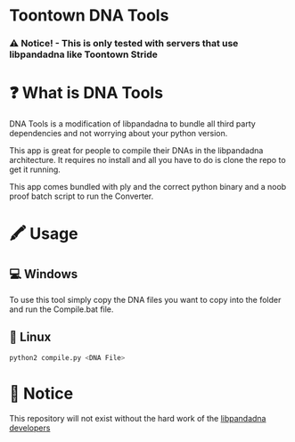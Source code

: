 # Toontown DNA Tools

### ⚠️ Notice! - This is only tested with servers that use libpandadna like Toontown Stride 

# ❓ What is DNA Tools
DNA Tools is a modification of libpandadna to bundle all third party dependencies and not worrying about your python version.

This app is great for people to compile their DNAs in the libpandadna architecture. It requires no install and all you have to do is clone the repo to get it running.

This app comes bundled with ply and the correct python binary and a noob proof batch script to run the Converter.

# 🖍 Usage

## 💻 Windows
To use this tool simply copy the DNA files you want to copy into the folder and run the Compile.bat file.

## 🐧 Linux

```bash
python2 compile.py <DNA File>
```

# 📝 Notice

This repository will not exist without the hard work of the [libpandadna](https://github.com/loblao/libpandadna) [developers](https://github.com/loblao/libpandadna/graphs/contributors)

